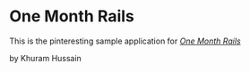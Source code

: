 # One Month Rails

This is the pinteresting sample application for
[*One Month Rails*](http://onemonthrails.com)

by Khuram Hussain